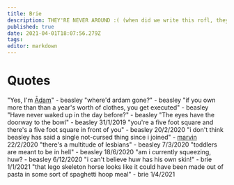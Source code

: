```yaml
---
title: Brie
description: THEY'RE NEVER AROUND :( (when did we write this rofl, they're always around)
published: true
date: 2021-04-01T18:07:56.279Z
tags: 
editor: markdown
---
```


# Quotes
"Yes, I'm [Ādam](azalima)" - beasley
"where'd ardam gone?" - beasley
"if you own more than than a year's worth of clothes, you get executed" - beasley
"Have never waked up in the day before?" - beasley
"The eyes have the doorway to the bowl" - beasley 31/1/2019
"you're a five foot square and there's a five foot square in front of you" - beasley 20/2/2020
"i don't think beasley has said a single not-cursed thing since i joined" - [marvin](marvin) 22/2/2020
"there's a multitude of lesbians" - beasley 7/3/2020
"toddlers are meant to be in hell" - beasley 18/6/2020
"am i currently squeezing, huw? - beasley 6/12/2020
"i can't believe huw has his own skin!" - brie 1/1/2021
"that lego skeleton horse looks like it could have been made out of pasta in some sort of spaghetti hoop meal" - brie 1/4/2021